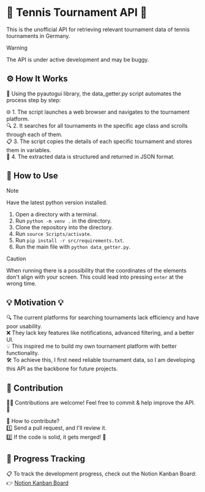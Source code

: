 # 🎾 Tennis Tournament API 🚀
This is the unofficial API for retrieving relevant tournament data of tennis tournaments in Germany.

> [!WARNING]
> The API is under active development and may be buggy.

## ⚙️ How It Works
🚀 Using the pyautogui library, the data_getter.py script automates the process step by step:

🌐 1. The script launches a web browser and navigates to the tournament platform.  
🔍 2. It searches for all tournaments in the specific age class and scrolls through each of them.  
📋 3. The script copies the details of each specific tournament and stores them in variables.  
📂 4. The extracted data is structured and returned in JSON format.

## 📖 How to Use
> [!NOTE]
> Have the latest python version installed.

1. Open a directory with a terminal.
2. Run `python -m venv .` in the directory.
3. Clone the repository into the directory.
5. Run `source Scripts/activate`.
5. Run `pip install -r src/requirements.txt`.
6. Run the main file with `python data_getter.py`.
> [!CAUTION]
> When running there is a possibility that the coordinates of the elements don't align with your screen. This could lead into pressing `enter` at the wrong time.

## 💡 Motivation 💡
🔍 The current platforms for searching tournaments lack efficiency and have poor usability.  
❌ They lack key features like notifications, advanced filtering, and a better UI.  
💡 This inspired me to build my own tournament platform with better functionality.  
🛠️ To achieve this, I first need reliable tournament data, so I am developing this API as the backbone for future projects.  

## 🤝 Contribution
👨‍💻 Contributions are welcome! Feel free to commit & help improve the API. 🚀  

🔹 How to contribute?  
1️⃣ Send a pull request, and I'll review it.  
2️⃣ If the code is solid, it gets merged! 🎉  

## 📌 Progress Tracking
📋 To track the development progress, check out the Notion Kanban Board:  
👉 [Notion Kanban Board](https://fearless-play-bd6.notion.site/18c17400d33a801983d3dc525004e33f?v=18c17400d33a808d863b000c23349fdb&pvs=4)
